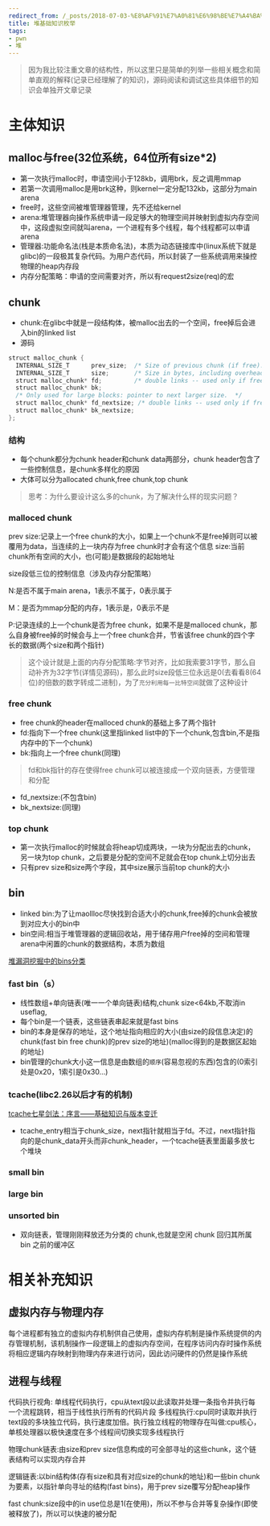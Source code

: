 ```yaml
---
redirect_from: /_posts/2018-07-03-%E8%AF%91%E7%A0%81%E6%98%BE%E7%A4%BA%E7%94%B5%E8%B7%AF/
title: 堆基础知识枚举
tags: 
- pwn
- 堆
---
```



>因为我比较注重文章的结构性，所以这里只是简单的列举一些相关概念和简单直观的解释(记录已经理解了的知识)，源码阅读和调试这些具体细节的知识会单独开文章记录  

# 主体知识
## malloc与free(32位系统，64位所有size*2)
- 第一次执行malloc时，申请空间小于128kb，调用brk，反之调用mmap
- 若第一次调用malloc是用brk这种，则kernel一定分配132kb，这部分为main arena
- free时，这些空间被堆管理器管理，先不还给kernel
- arena:堆管理器向操作系统申请一段足够大的物理空间并映射到虚拟内存空间中，这段虚拟空间就叫arena，一个进程有多个线程，每个线程都可以申请arena
- 管理器:功能命名法(栈是本质命名法)，本质为动态链接库中(linux系统下就是glibc)的一段极其复杂代码。为用户态代码，所以封装了一些系统调用来操控物理的heap内存段
- 内存分配策略：申请的空间需要对齐，所以有request2size(req)的宏
## chunk
- chunk:在glibc中就是一段结构体，被malloc出去的一个空间，free掉后会进入bin的linked list
- 源码
```c
struct malloc_chunk {
  INTERNAL_SIZE_T      prev_size;  /* Size of previous chunk (if free).  */
  INTERNAL_SIZE_T      size;       /* Size in bytes, including overhead. */
  struct malloc_chunk* fd;         /* double links -- used only if free. */
  struct malloc_chunk* bk;
  /* Only used for large blocks: pointer to next larger size.  */
  struct malloc_chunk* fd_nextsize; /* double links -- used only if free. */
  struct malloc_chunk* bk_nextsize;
};
```
### 结构
- 每个chunk都分为chunk header和chunk data两部分，chunk header包含了一些控制信息，是chunk多样化的原因
- 大体可以分为allocated chunk,free chunk,top chunk  

>思考：为什么要设计这么多的chunk，为了解决什么样的现实问题？

### malloced chunk
prev size:记录上一个free chunk的大小，如果上一个chunk不是free掉则可以被覆用为data，当连续的上一块内存为free chunk时才会有这个信息
size:当前chunk所有空间的大小，也(可能)是数据段的起始地址    

size段低三位的控制信息（涉及内存分配策略）  

N:是否不属于main arena，1表示不属于，0表示属于  

M：是否为mmap分配的内存，1表示是，0表示不是 

P:记录连续的上一个chunk是否为free chunk，如果不是是malloced chunk，那么自身被free掉的时候会与上一个free chunk合并，节省该free chunk的四个字长的数据(两个size和两个指针)     


>这个设计就是上面的内存分配策略:字节对齐，比如我索要31字节，那么自动补齐为32字节(详情见源码)，那么此时size段低三位永远是0(去看看8(64位)的倍数的数字转成二进制)，为了`充分利用每一比特空间`就做了这种设计


### free chunk
- free chunk的header在malloced chunk的基础上多了两个指针
- fd:指向下一个free chunk(这里指linked list中的下一个chunk,包含bin,不是指内存中的下一个chunk)
- bk:指向上一个free chunk(同理)
>fd和bk指针的存在使得free chunk可以被连接成一个双向链表，方便管理和分配
- fd_nextsize:(不包含bin)
- bk_nextsize:(同理)
### top chunk
- 第一次执行malloc的时候就会将heap切成两块，一块为分配出去的chunk，另一块为top chunk，之后要是分配的空间不足就会在top chunk上切分出去
- 只有prev size和size两个字段，其中size展示当前top chunk的大小

## bin
- linked bin:为了让maollloc尽快找到合适大小的chunk,free掉的chunk会被放到对应大小的bin中
- bin空间:相当于堆管理器的逻辑回收站，用于储存用户free掉的空间和管理arena中闲置的chunk的数据结构，本质为数组    

[堆漏洞挖掘中的bins分类](https://blog.csdn.net/qq_41453285/article/details/96865321)
### fast bin（s）
- 线性数组+单向链表(唯一一个单向链表)结构,chunk size<64kb,不取消in useflag,
- 每个bin是一个链表，这些链表串起来就是fast bins
- bin的本身是保存的地址，这个地址指向相应的大小(由size的段信息决定)的chunk(fast bin free chunk)的prev size的地址)(malloc得到的是数据区起始的地址)
- bin管理的chunk大小这一信息是由数组的`顺序`(容易忽视的东西)包含的(0索引处是0x20，1索引是0x30...)
### tcache(libc2.26以后才有的机制)
[tcache七星剑法：序言——基础知识与版本变迁](https://www.cnblogs.com/JmpCliff/articles/17359951.html)
- tcache_entry相当于chunk_size，next指针就相当于fd。不过，next指针指向的是chunk_data开头而非chunk_header，一个tcache链表里面最多放七个堆块

### small bin
### large bin
### unsorted bin
- 双向链表，管理刚刚释放还为分类的 chunk,也就是空闲 chunk 回归其所属 bin 之前的缓冲区

# 相关补充知识
## 虚拟内存与物理内存
每个进程都有独立的虚拟内存机制供自己使用，虚拟内存机制是操作系统提供的内存管理机制，该机制操作一段逻辑上的虚拟内存空间，在程序访问内存时操作系统将相应逻辑内存映射到物理内存来进行访问，因此访问硬件的仍然是操作系统

## 进程与线程
代码执行视角:
单线程代码执行，cpu从text段以此读取并处理一条指令并执行每一个流程跳转，相当于线性执行所有的代码片段
多线程执行:cpu同时读取并执行text段的多块独立代码，执行速度加倍。执行独立线程的物理存在叫做:cpu核心，单核处理器以极快速度在多个线程间切换实现多线程执行









物理chunk链表:由size和prev size信息构成的可全部寻址的这些chunk，这个链表结构可以实现内存合并    


逻辑链表:以bin结构体(存有size和具有对应size的chunk的地址)和一些bin chunk为要素，以指针单向寻址的结构(fast bins)，用于prev size覆写分配heap操作







fast chunk:size段中的in use位总是1(在使用)，所以不参与合并等复杂操作(即使被释放了)，所以可以快速的被分配





